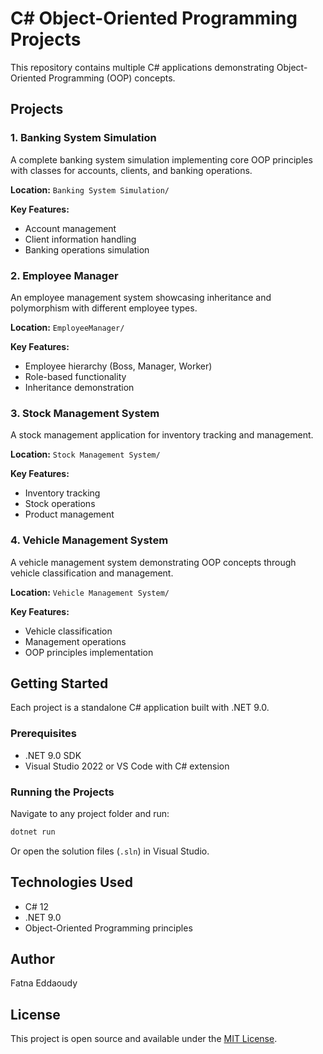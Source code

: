 # C# Object-Oriented Programming Projects

This repository contains multiple C# applications demonstrating Object-Oriented Programming (OOP) concepts.

## Projects

### 1. Banking System Simulation
A complete banking system simulation implementing core OOP principles with classes for accounts, clients, and banking operations.

**Location:** `Banking System Simulation/`

**Key Features:**
- Account management
- Client information handling
- Banking operations simulation

### 2. Employee Manager
An employee management system showcasing inheritance and polymorphism with different employee types.

**Location:** `EmployeeManager/`

**Key Features:**
- Employee hierarchy (Boss, Manager, Worker)
- Role-based functionality
- Inheritance demonstration

### 3. Stock Management System
A stock management application for inventory tracking and management.

**Location:** `Stock Management System/`

**Key Features:**
- Inventory tracking
- Stock operations
- Product management

### 4. Vehicle Management System
A vehicle management system demonstrating OOP concepts through vehicle classification and management.

**Location:** `Vehicle Management System/`

**Key Features:**
- Vehicle classification
- Management operations
- OOP principles implementation

## Getting Started

Each project is a standalone C# application built with .NET 9.0.

### Prerequisites
- .NET 9.0 SDK
- Visual Studio 2022 or VS Code with C# extension

### Running the Projects

Navigate to any project folder and run:

```bash
dotnet run
```

Or open the solution files (`.sln`) in Visual Studio.

## Technologies Used
- C# 12
- .NET 9.0
- Object-Oriented Programming principles

## Author
Fatna Eddaoudy

## License
This project is open source and available under the [MIT License](LICENSE).